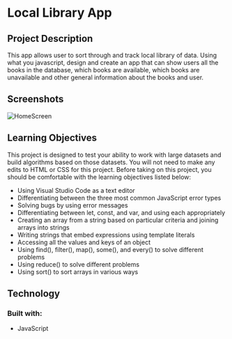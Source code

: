 # Local Library App
## Project Description
This app allows user to sort through and track local library of data. Using what you javascript, design and create an app that can show users all the books in the database, which books are available, which books are unavailable and other general information about the books and user.

## Screenshots

![HomeScreen](/screenshots/homescreen.jpg)

## Learning Objectives
This project is designed to test your ability to work with large datasets and build algorithms based on those datasets. You will not need to make any edits to HTML or CSS for this project. Before taking on this project, you should be comfortable with the learning objectives listed below:

- Using Visual Studio Code as a text editor
- Differentiating between the three most common JavaScript error types
- Solving bugs by using error messages
- Differentiating between let, const, and var, and using each appropriately
- Creating an array from a string based on particular criteria and joining arrays into strings
- Writing strings that embed expressions using template literals
- Accessing all the values and keys of an object
- Using find(), filter(), map(), some(), and every() to solve different problems
- Using reduce() to solve different problems
- Using sort() to sort arrays in various ways

## Technology
### Built with:
- JavaScript
